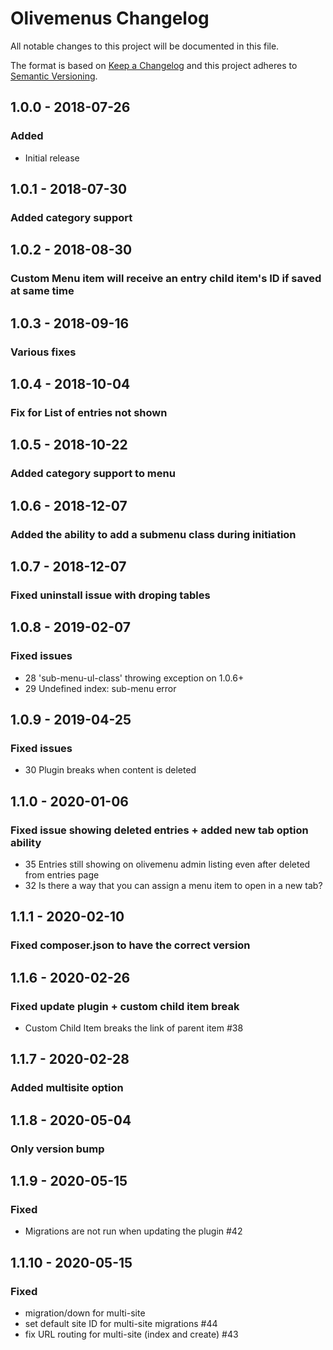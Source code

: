 # Olivemenus Changelog

All notable changes to this project will be documented in this file.

The format is based on [Keep a Changelog](http://keepachangelog.com/) and this project adheres to [Semantic Versioning](http://semver.org/).

## 1.0.0 - 2018-07-26
### Added
- Initial release

## 1.0.1 - 2018-07-30
### Added category support


## 1.0.2 - 2018-08-30
### Custom Menu item will receive an entry child item's ID if saved at same time

## 1.0.3 - 2018-09-16
### Various fixes

## 1.0.4 - 2018-10-04
### Fix for List of entries not shown

## 1.0.5 - 2018-10-22
### Added category support to menu

## 1.0.6 - 2018-12-07
### Added the ability to add a submenu class during initiation

## 1.0.7 - 2018-12-07
### Fixed uninstall issue with droping tables

## 1.0.8 - 2019-02-07
### Fixed issues
- 28 'sub-menu-ul-class' throwing exception on 1.0.6+
- 29 Undefined index: sub-menu error

## 1.0.9 - 2019-04-25
### Fixed issues
- 30 Plugin breaks when content is deleted

## 1.1.0 - 2020-01-06
### Fixed issue showing deleted entries + added new tab option ability
- 35 Entries still showing on olivemenu admin listing even after deleted from entries page
- 32 Is there a way that you can assign a menu item to open in a new tab?

## 1.1.1 - 2020-02-10
### Fixed composer.json to have the correct version

## 1.1.6 - 2020-02-26
### Fixed update plugin + custom child item break
- Custom Child Item breaks the link of parent item #38

## 1.1.7 - 2020-02-28
### Added multisite option

## 1.1.8 - 2020-05-04
### Only version bump

## 1.1.9 - 2020-05-15
### Fixed
- Migrations are not run when updating the plugin #42

## 1.1.10 - 2020-05-15
### Fixed 
- migration/down for multi-site
- set default site ID for multi-site migrations #44
- fix URL routing for multi-site (index and create) #43
